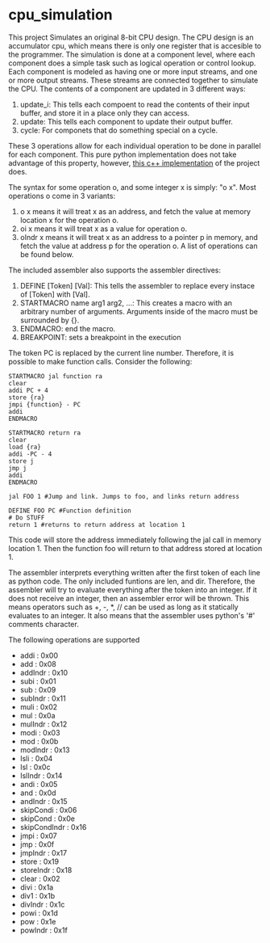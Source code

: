 # cpu_simulation

This project Simulates an original 8-bit CPU design. 
The CPU design is an accumulator cpu, which means there is only one register that is accesible to the programmer.
The simulation is done at a component level, where each component does a simple task such as logical operation or control lookup.
Each component is modeled as having one or more input streams, and one or more output streams. 
These streams are connected together to simulate the CPU. The contents of a component are updated in 3 different ways:
1. update_i: This tells each compoent to read the contents of their input buffer, and store it in a place only they can access.
1. update: This tells each component to update their output buffer.
1. cycle: For componets that do something special on a cycle.

These 3 operations allow for each individual operation to be done in parallel for each component. 
This pure python implementation does not take advantage of this property, however, [this c++ implementation](https://github.com/aidananderson44/c_cpu_simulation) 
of the project does.

The syntax for some operation o, and some integer x is simply: "o x".
Most operations o come in 3 variants:
1. o x means it will treat x as an address, and fetch the value at memory location x for the operation o.
1. oi x means it will treat x as a value for operation o.
1. oIndr x means it will treat x as an address to a pointer p in memory, and fetch the value at address p for the operation o.
A list of operations can be found below.

The included assembler also supports the assembler directives: 
1. DEFINE [Token] [Val]: This tells the assembler to replace every instace of [Token] with [Val].
1. STARTMACRO name arg1 arg2, ...: This creates a macro with an arbitrary number of arguments. Arguments inside of the macro must be surrounded by {}.
1. ENDMACRO: end the macro.
1. BREAKPOINT: sets a breakpoint in the execution

The token PC is replaced by the current line number. Therefore, it is possible to make function calls. Consider the following:
~~~
STARTMACRO jal function ra
clear
addi PC + 4
store {ra}
jmpi {function} - PC
addi
ENDMACRO

STARTMACRO return ra
clear
load {ra}
addi -PC - 4
store j
jmp j
addi
ENDMACRO

jal FOO 1 #Jump and link. Jumps to foo, and links return address

DEFINE FOO PC #Function definition
# Do STUFF
return 1 #returns to return address at location 1
~~~

This code will store the address immediately following the jal call in memory location 1. 
Then the function foo will return to that address stored at location 1.

The assembler interprets everything written after the first token of each line as python code. 
The only included funtions are len, and dir. Therefore, the assembler will try to evaluate everything after the token
into an integer. If it does not receive an integer, then an assembler error will be thrown. 
This means operators such as +, -, *, \/\/ can be used as long as it statically evaluates to an integer. 
It also means that the assembler uses python's '#' comments character.

The following operations are supported
* addi         : 0x00
* add          : 0x08
* addIndr      : 0x10
* subi         : 0x01
* sub          : 0x09
* subIndr      : 0x11
* muli         : 0x02
* mul          : 0x0a
* mulIndr      : 0x12
* modi         : 0x03
* mod          : 0x0b
* modIndr      : 0x13
* lsli         : 0x04
* lsl          : 0x0c
* lslIndr      : 0x14
* andi         : 0x05
* and          : 0x0d
* andIndr      : 0x15
* skipCondi    : 0x06
* skipCond     : 0x0e
* skipCondIndr : 0x16
* jmpi         : 0x07
* jmp          : 0x0f
* jmpIndr      : 0x17
* store        : 0x19
* storeIndr    : 0x18
* clear        : 0x02
* divi         : 0x1a
* div1         : 0x1b
* divIndr      : 0x1c
* powi         : 0x1d
* pow          : 0x1e
* powIndr      : 0x1f


